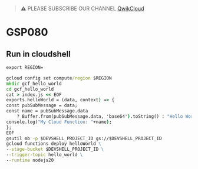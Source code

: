 >⚠️ PLEASE SUBSCRIBE OUR CHANNEL [QwikCloud](https://www.youtube.com/@qwikcloud)
# GSP080
## Run in cloudshell
```cmd
export REGION=
```
```cmd
gcloud config set compute/region $REGION
mkdir gcf_hello_world
cd gcf_hello_world
cat > index.js << EOF
exports.helloWorld = (data, context) => {
const pubSubMessage = data;
const name = pubSubMessage.data
    ? Buffer.from(pubSubMessage.data, 'base64').toString() : "Hello World";
console.log("My Cloud Function: "+name);
};
EOF
gsutil mb -p $DEVSHELL_PROJECT_ID gs://$DEVSHELL_PROJECT_ID
gcloud functions deploy helloWorld \
--stage-bucket $DEVSHELL_PROJECT_ID \
--trigger-topic hello_world \
--runtime nodejs20
```